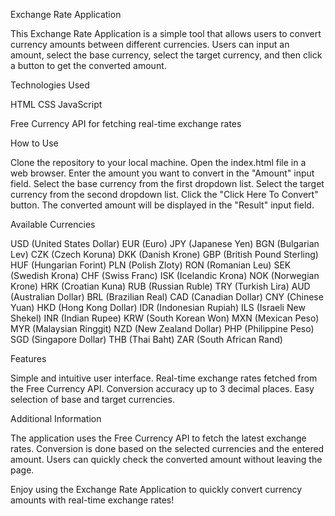 
Exchange Rate Application

This Exchange Rate Application is a simple tool that allows users to convert currency amounts between different currencies. Users can input an amount, select the base currency, select the target currency, and then click a button to get the converted amount.

Technologies Used

HTML
CSS
JavaScript

Free Currency API for fetching real-time exchange rates


How to Use

Clone the repository to your local machine.
Open the index.html file in a web browser.
Enter the amount you want to convert in the "Amount" input field.
Select the base currency from the first dropdown list.
Select the target currency from the second dropdown list.
Click the "Click Here To Convert" button.
The converted amount will be displayed in the "Result" input field.


Available Currencies

USD (United States Dollar)
EUR (Euro)
JPY (Japanese Yen)
BGN (Bulgarian Lev)
CZK (Czech Koruna)
DKK (Danish Krone)
GBP (British Pound Sterling)
HUF (Hungarian Forint)
PLN (Polish Zloty)
RON (Romanian Leu)
SEK (Swedish Krona)
CHF (Swiss Franc)
ISK (Icelandic Krona)
NOK (Norwegian Krone)
HRK (Croatian Kuna)
RUB (Russian Ruble)
TRY (Turkish Lira)
AUD (Australian Dollar)
BRL (Brazilian Real)
CAD (Canadian Dollar)
CNY (Chinese Yuan)
HKD (Hong Kong Dollar)
IDR (Indonesian Rupiah)
ILS (Israeli New Shekel)
INR (Indian Rupee)
KRW (South Korean Won)
MXN (Mexican Peso)
MYR (Malaysian Ringgit)
NZD (New Zealand Dollar)
PHP (Philippine Peso)
SGD (Singapore Dollar)
THB (Thai Baht)
ZAR (South African Rand)


Features

Simple and intuitive user interface.
Real-time exchange rates fetched from the Free Currency API.
Conversion accuracy up to 3 decimal places.
Easy selection of base and target currencies.


Additional Information

The application uses the Free Currency API to fetch the latest exchange rates.
Conversion is done based on the selected currencies and the entered amount.
Users can quickly check the converted amount without leaving the page.


Enjoy using the Exchange Rate Application to quickly convert currency amounts with real-time exchange rates!
